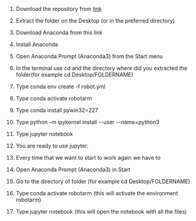 1. Download the repository from [link](https://github.com/XHao1997/InverseKinematics_Sim/archive/refs/heads/master.zip)

2. Extract the folder on the Desktop (or in the preferred directory)

3. Download Anaconda from this link

4. Install Anaconda

5. Open Anaconda Prompt (Anaconda3) from the Start menu

6. In the terminal use cd and the directory where did you extracted the folder(for example cd Desktop/FOLDERNAME)

7. Type conda env create -f robot.yml

8. Type conda activate robotarm

9. Type conda install pywin32=227

10. Type python -m ipykernel install --user --name=python3

11. Type jupyter notebook  

12. You are ready to use jupyter. 

14. Every time that we want to start to work again we have to  

16. Open Anaconda Prompt (Anaconda3) in Start 

17. Go to the directory of folder (for example cd Desktop/FOLDERNAME)

18. Type conda activate robotarm (this will activate the environment robotarm)

19. Type jupyter notebook (this will open the notebook with all the files) 